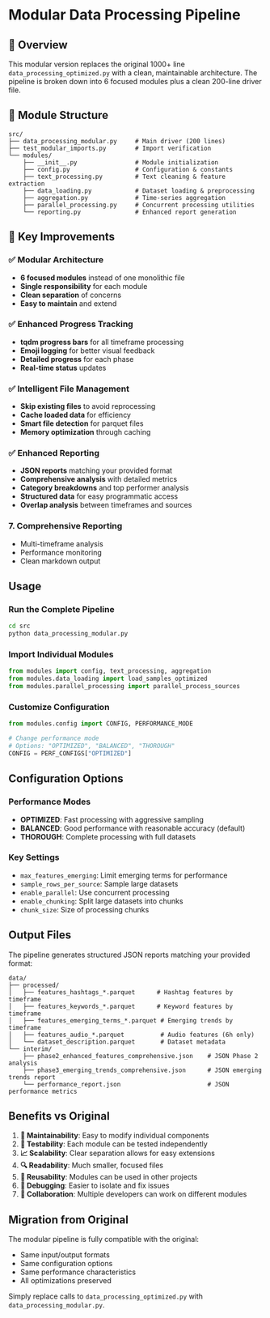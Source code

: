 # Modular Data Processing Pipeline

## 🎯 Overview

This modular version replaces the original 1000+ line `data_processing_optimized.py` with a clean, maintainable architecture. The pipeline is broken down into 6 focused modules plus a clean 200-line driver file.

## 📁 Module Structure

```
src/
├── data_processing_modular.py     # Main driver (200 lines)
├── test_modular_imports.py        # Import verification
└── modules/
    ├── __init__.py                # Module initialization
    ├── config.py                  # Configuration & constants
    ├── text_processing.py         # Text cleaning & feature extraction
    ├── data_loading.py            # Dataset loading & preprocessing
    ├── aggregation.py             # Time-series aggregation
    ├── parallel_processing.py     # Concurrent processing utilities
    └── reporting.py               # Enhanced report generation
```

## 🚀 Key Improvements

### ✅ Modular Architecture
- **6 focused modules** instead of one monolithic file
- **Single responsibility** for each module
- **Clean separation** of concerns
- **Easy to maintain** and extend

### ✅ Enhanced Progress Tracking
- **tqdm progress bars** for all timeframe processing
- **Emoji logging** for better visual feedback
- **Detailed progress** for each phase
- **Real-time status** updates

### ✅ Intelligent File Management
- **Skip existing files** to avoid reprocessing
- **Cache loaded data** for efficiency
- **Smart file detection** for parquet files
- **Memory optimization** through caching

### ✅ Enhanced Reporting
- **JSON reports** matching your provided format
- **Comprehensive analysis** with detailed metrics
- **Category breakdowns** and top performer analysis
- **Structured data** for easy programmatic access
- **Overlap analysis** between timeframes and sources

### 7. **Comprehensive Reporting**
- Multi-timeframe analysis
- Performance monitoring
- Clean markdown output

## Usage

### Run the Complete Pipeline
```bash
cd src
python data_processing_modular.py
```

### Import Individual Modules
```python
from modules import config, text_processing, aggregation
from modules.data_loading import load_samples_optimized
from modules.parallel_processing import parallel_process_sources
```

### Customize Configuration
```python
from modules.config import CONFIG, PERFORMANCE_MODE

# Change performance mode
# Options: "OPTIMIZED", "BALANCED", "THOROUGH"
CONFIG = PERF_CONFIGS["OPTIMIZED"]
```

## Configuration Options

### Performance Modes

- **OPTIMIZED**: Fast processing with aggressive sampling
- **BALANCED**: Good performance with reasonable accuracy (default)
- **THOROUGH**: Complete processing with full datasets

### Key Settings

- `max_features_emerging`: Limit emerging terms for performance
- `sample_rows_per_source`: Sample large datasets
- `enable_parallel`: Use concurrent processing
- `enable_chunking`: Split large datasets into chunks
- `chunk_size`: Size of processing chunks

## Output Files

The pipeline generates structured JSON reports matching your provided format:

```
data/
├── processed/
│   ├── features_hashtags_*.parquet      # Hashtag features by timeframe
│   ├── features_keywords_*.parquet      # Keyword features by timeframe
│   ├── features_emerging_terms_*.parquet # Emerging trends by timeframe
│   ├── features_audio_*.parquet          # Audio features (6h only)
│   └── dataset_description.parquet       # Dataset metadata
└── interim/
    ├── phase2_enhanced_features_comprehensive.json    # JSON Phase 2 analysis
    ├── phase3_emerging_trends_comprehensive.json      # JSON emerging trends report
    └── performance_report.json                        # JSON performance metrics
```

## Benefits vs Original

1. **🔧 Maintainability**: Easy to modify individual components
2. **🧪 Testability**: Each module can be tested independently  
3. **📈 Scalability**: Clear separation allows for easy extensions
4. **🔍 Readability**: Much smaller, focused files
5. **🔄 Reusability**: Modules can be used in other projects
6. **🐛 Debugging**: Easier to isolate and fix issues
7. **👥 Collaboration**: Multiple developers can work on different modules

## Migration from Original

The modular pipeline is fully compatible with the original:
- Same input/output formats
- Same configuration options
- Same performance characteristics
- All optimizations preserved

Simply replace calls to `data_processing_optimized.py` with `data_processing_modular.py`.
